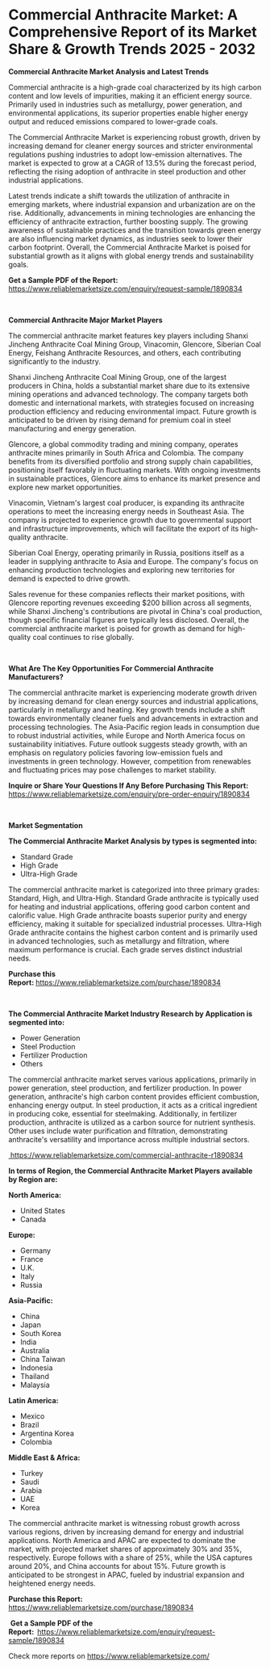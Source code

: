 <p><h1>Commercial Anthracite Market: A Comprehensive Report of its Market Share & Growth Trends 2025 - 2032</h1></p><p><strong>Commercial Anthracite Market Analysis and Latest Trends</strong></p>
<p><p>Commercial anthracite is a high-grade coal characterized by its high carbon content and low levels of impurities, making it an efficient energy source. Primarily used in industries such as metallurgy, power generation, and environmental applications, its superior properties enable higher energy output and reduced emissions compared to lower-grade coals.</p><p>The Commercial Anthracite Market is experiencing robust growth, driven by increasing demand for cleaner energy sources and stricter environmental regulations pushing industries to adopt low-emission alternatives. The market is expected to grow at a CAGR of 13.5% during the forecast period, reflecting the rising adoption of anthracite in steel production and other industrial applications.</p><p>Latest trends indicate a shift towards the utilization of anthracite in emerging markets, where industrial expansion and urbanization are on the rise. Additionally, advancements in mining technologies are enhancing the efficiency of anthracite extraction, further boosting supply. The growing awareness of sustainable practices and the transition towards green energy are also influencing market dynamics, as industries seek to lower their carbon footprint. Overall, the Commercial Anthracite Market is poised for substantial growth as it aligns with global energy trends and sustainability goals.</p></p>
<p><strong>Get a Sample PDF of the Report:&nbsp;</strong> <a href="https://www.reliablemarketsize.com/enquiry/request-sample/1890834?utm_campaign=3192&utm_medium=2&utm_source=Github&utm_content=ia&utm_term=03042025&utm_id=commercial-anthracite">https://www.reliablemarketsize.com/enquiry/request-sample/1890834</a></p>
<p>&nbsp;</p>
<p><strong>Commercial Anthracite Major Market Players</strong></p>
<p><p>The commercial anthracite market features key players including Shanxi Jincheng Anthracite Coal Mining Group, Vinacomin, Glencore, Siberian Coal Energy, Feishang Anthracite Resources, and others, each contributing significantly to the industry.</p><p>Shanxi Jincheng Anthracite Coal Mining Group, one of the largest producers in China, holds a substantial market share due to its extensive mining operations and advanced technology. The company targets both domestic and international markets, with strategies focused on increasing production efficiency and reducing environmental impact. Future growth is anticipated to be driven by rising demand for premium coal in steel manufacturing and energy generation.</p><p>Glencore, a global commodity trading and mining company, operates anthracite mines primarily in South Africa and Colombia. The company benefits from its diversified portfolio and strong supply chain capabilities, positioning itself favorably in fluctuating markets. With ongoing investments in sustainable practices, Glencore aims to enhance its market presence and explore new market opportunities.</p><p>Vinacomin, Vietnam's largest coal producer, is expanding its anthracite operations to meet the increasing energy needs in Southeast Asia. The company is projected to experience growth due to governmental support and infrastructure improvements, which will facilitate the export of its high-quality anthracite.</p><p>Siberian Coal Energy, operating primarily in Russia, positions itself as a leader in supplying anthracite to Asia and Europe. The company's focus on enhancing production technologies and exploring new territories for demand is expected to drive growth.</p><p>Sales revenue for these companies reflects their market positions, with Glencore reporting revenues exceeding $200 billion across all segments, while Shanxi Jincheng's contributions are pivotal in China's coal production, though specific financial figures are typically less disclosed. Overall, the commercial anthracite market is poised for growth as demand for high-quality coal continues to rise globally.</p></p>
<p>&nbsp;</p>
<p><strong>What Are The Key Opportunities For Commercial Anthracite Manufacturers?</strong></p>
<p><p>The commercial anthracite market is experiencing moderate growth driven by increasing demand for clean energy sources and industrial applications, particularly in metallurgy and heating. Key growth trends include a shift towards environmentally cleaner fuels and advancements in extraction and processing technologies. The Asia-Pacific region leads in consumption due to robust industrial activities, while Europe and North America focus on sustainability initiatives. Future outlook suggests steady growth, with an emphasis on regulatory policies favoring low-emission fuels and investments in green technology. However, competition from renewables and fluctuating prices may pose challenges to market stability.</p></p>
<p><strong>Inquire or Share Your Questions If Any Before Purchasing This Report:</strong> <a href="https://www.reliablemarketsize.com/enquiry/pre-order-enquiry/1890834?utm_campaign=3192&utm_medium=2&utm_source=Github&utm_content=ia&utm_term=03042025&utm_id=commercial-anthracite">https://www.reliablemarketsize.com/enquiry/pre-order-enquiry/1890834</a></p>
<p>&nbsp;</p>
<p><strong>Market Segmentation</strong></p>
<p><strong>The Commercial Anthracite Market Analysis by types is segmented into:</strong></p>
<p><ul><li>Standard Grade</li><li>High Grade</li><li>Ultra-High Grade</li></ul></p>
<p><p>The commercial anthracite market is categorized into three primary grades: Standard, High, and Ultra-High. Standard Grade anthracite is typically used for heating and industrial applications, offering good carbon content and calorific value. High Grade anthracite boasts superior purity and energy efficiency, making it suitable for specialized industrial processes. Ultra-High Grade anthracite contains the highest carbon content and is primarily used in advanced technologies, such as metallurgy and filtration, where maximum performance is crucial. Each grade serves distinct industrial needs.</p></p>
<p><strong>Purchase this Report:&nbsp;</strong><a href="https://www.reliablemarketsize.com/purchase/1890834?utm_campaign=3192&utm_medium=2&utm_source=Github&utm_content=ia&utm_term=03042025&utm_id=commercial-anthracite">https://www.reliablemarketsize.com/purchase/1890834</a></p>
<p>&nbsp;</p>
<p><strong>The Commercial Anthracite Market Industry Research by Application is segmented into:</strong></p>
<p><ul><li>Power Generation</li><li>Steel Production</li><li>Fertilizer Production</li><li>Others</li></ul></p>
<p><p>The commercial anthracite market serves various applications, primarily in power generation, steel production, and fertilizer production. In power generation, anthracite's high carbon content provides efficient combustion, enhancing energy output. In steel production, it acts as a critical ingredient in producing coke, essential for steelmaking. Additionally, in fertilizer production, anthracite is utilized as a carbon source for nutrient synthesis. Other uses include water purification and filtration, demonstrating anthracite's versatility and importance across multiple industrial sectors.</p></p>
<p><a href="https://www.reliablemarketsize.com/commercial-anthracite-r1890834?utm_campaign=3192&utm_medium=2&utm_source=Github&utm_content=ia&utm_term=03042025&utm_id=commercial-anthracite">&nbsp;https://www.reliablemarketsize.com/commercial-anthracite-r1890834</a></p>
<p><strong>In terms of Region, the Commercial Anthracite Market Players available by Region are:</strong></p>
<p>
    <p> <strong> North America: </strong>
        <ul>
            <li>United States</li>
            <li>Canada</li>
        </ul>
        </p> 
    <p> <strong> Europe: </strong>
        <ul>
            <li>Germany</li>
            <li>France</li>
            <li>U.K.</li>
            <li>Italy</li>
            <li>Russia</li>
        </ul>
        </p> 
    <p> <strong> Asia-Pacific: </strong>
        <ul>
            <li>China</li>
            <li>Japan</li>
            <li>South Korea</li>
            <li>India</li>
            <li>Australia</li>
            <li>China Taiwan</li>
            <li>Indonesia</li>
            <li>Thailand</li>
            <li>Malaysia</li>
        </ul>
        </p> 
    <p> <strong> Latin America: </strong>
        <ul>
            <li>Mexico</li>
            <li>Brazil</li>
            <li>Argentina Korea</li>
            <li>Colombia</li>
        </ul>
        </p> 
    <p> <strong> Middle East & Africa: </strong>
        <ul>
            <li>Turkey</li>
            <li>Saudi</li>
            <li>Arabia</li>
            <li>UAE</li>
            <li>Korea</li>
        </ul>
    </p>
    </p>
<p><p>The commercial anthracite market is witnessing robust growth across various regions, driven by increasing demand for energy and industrial applications. North America and APAC are expected to dominate the market, with projected market shares of approximately 30% and 35%, respectively. Europe follows with a share of 25%, while the USA captures around 20%, and China accounts for about 15%. Future growth is anticipated to be strongest in APAC, fueled by industrial expansion and heightened energy needs.</p></p>
<p><strong>Purchase this Report: </strong><a href="https://www.reliablemarketsize.com/purchase/1890834?utm_campaign=3192&utm_medium=2&utm_source=Github&utm_content=ia&utm_term=03042025&utm_id=commercial-anthracite">https://www.reliablemarketsize.com/purchase/1890834</a></p>
<p>&nbsp;<strong>Get a Sample PDF of the Report:&nbsp;&nbsp;</strong><a href="https://www.reliablemarketsize.com/enquiry/request-sample/1890834?utm_campaign=3192&utm_medium=2&utm_source=Github&utm_content=ia&utm_term=03042025&utm_id=commercial-anthracite">https://www.reliablemarketsize.com/enquiry/request-sample/1890834</a></p>
<p><strong></strong></p>
<p>Check more reports on <a href="https://www.reliablemarketsize.com/?utm_campaign=3192&utm_medium=2&utm_source=Github&utm_content=ia&utm_term=03042025&utm_id=commercial-anthracite">https://www.reliablemarketsize.com/</a></p>